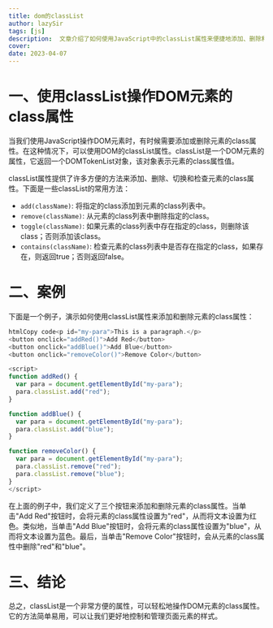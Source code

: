 ```yaml
---
title: dom的classList
author: lazySir
tags: [js]
description:  文章介绍了如何使用JavaScript中的classList属性来便捷地添加、删除和切换DOM元素的class，包括add、remove、toggle和contains等方法。通过案例展示了如何在实际代码中应用这些方法改变元素样式。
cover: 
date: 2023-04-07
---
```





# 一、使用classList操作DOM元素的class属性

当我们使用JavaScript操作DOM元素时，有时候需要添加或删除元素的class属性。在这种情况下，可以使用DOM的classList属性。classList是一个DOM元素的属性，它返回一个DOMTokenList对象，该对象表示元素的class属性值。

classList属性提供了许多方便的方法来添加、删除、切换和检查元素的class属性。下面是一些classList的常用方法：

- `add(className)`: 将指定的class添加到元素的class列表中。
- `remove(className)`: 从元素的class列表中删除指定的class。
- `toggle(className)`: 如果元素的class列表中存在指定的class，则删除该class；否则添加该class。
- `contains(className)`: 检查元素的class列表中是否存在指定的class，如果存在，则返回true；否则返回false。
# 二、案例

下面是一个例子，演示如何使用classList属性来添加和删除元素的class属性：

```js
htmlCopy code<p id="my-para">This is a paragraph.</p>
<button onclick="addRed()">Add Red</button>
<button onclick="addBlue()">Add Blue</button>
<button onclick="removeColor()">Remove Color</button>

<script>
function addRed() {
  var para = document.getElementById("my-para");
  para.classList.add("red");
}

function addBlue() {
  var para = document.getElementById("my-para");
  para.classList.add("blue");
}

function removeColor() {
  var para = document.getElementById("my-para");
  para.classList.remove("red");
  para.classList.remove("blue");
}
</script>
```

在上面的例子中，我们定义了三个按钮来添加和删除元素的class属性。当单击"Add Red"按钮时，会将元素的class属性设置为"red"，从而将文本设置为红色。类似地，当单击"Add Blue"按钮时，会将元素的class属性设置为"blue"，从而将文本设置为蓝色。最后，当单击"Remove Color"按钮时，会从元素的class属性中删除"red"和"blue"。

# 三、结论

总之，classList是一个非常方便的属性，可以轻松地操作DOM元素的class属性。它的方法简单易用，可以让我们更好地控制和管理页面元素的样式。